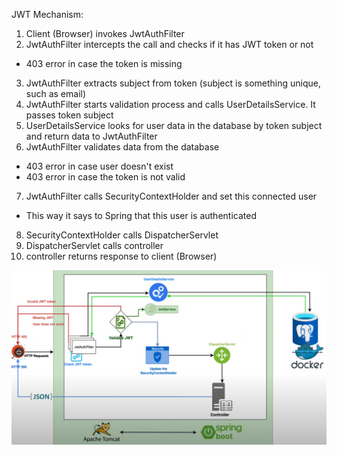 JWT Mechanism:
1. Client (Browser) invokes JwtAuthFilter
2. JwtAuthFilter intercepts the call and checks if it has JWT token or not
- 403 error in case the token is missing
3. JwtAuthFilter extracts subject from token (subject is something unique, such as email)
4. JwtAuthFilter starts validation process and calls UserDetailsService. It passes token subject
5. UserDetailsService looks for user data in the database by token subject and return data to JwtAuthFilter
6. JwtAuthFilter validates data from the database
- 403 error in case user doesn't exist
- 403 error in case the token is not valid
7. JwtAuthFilter calls SecurityContextHolder and set this connected user
- This way it says to Spring that this user is authenticated
8. SecurityContextHolder calls DispatcherServlet
9. DispatcherServlet calls controller
10. controller returns response to client (Browser)

![JWT mechanism](doc/jwt_mechanism.PNG)